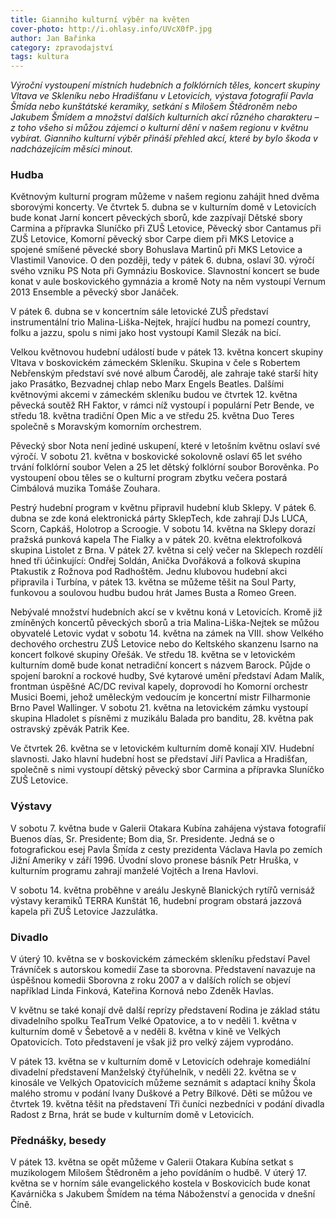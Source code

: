 ```yaml
---
title: Gianniho kulturní výběr na květen
cover-photo: http://i.ohlasy.info/UVcX0fP.jpg
author: Jan Bařinka
category: zpravodajství
tags: kultura
---
```


*Výroční vystoupení místních hudebních a folklórních těles, koncert skupiny Vltava ve Skleníku nebo Hradišťanu v Letovicích, výstava fotografií Pavla Šmída nebo kunštátské keramiky, setkání s Milošem Štědroněm nebo Jakubem Šmídem a množství dalších kulturních akcí různého charakteru – z toho všeho si můžou zájemci o kulturní dění v našem regionu v květnu vybírat. Gianniho kulturní výběr přináší přehled akcí, které by bylo škoda v nadcházejícím měsíci minout.*

### Hudba

Květnovým kulturní program můžeme v našem regionu zahájit hned dvěma sborovými koncerty. Ve čtvrtek 5. dubna se v kulturním domě v Letovicích bude konat Jarní koncert pěveckých sborů, kde zazpívají Dětské sbory Carmina a přípravka Sluníčko při ZUŠ Letovice, Pěvecký sbor Cantamus při ZUŠ Letovice, Komorní pěvecký sbor Carpe diem při MKS Letovice a spojené smíšené pěvecké sbory Bohuslava Martinů při MKS Letovice a Vlastimil Vanovice. O den později, tedy v pátek 6. dubna, oslaví 30. výročí svého vzniku PS Nota při Gymnáziu Boskovice. Slavnostní koncert se bude konat v aule boskovického gymnázia a kromě Noty na něm vystoupí Vernum 2013 Ensemble a pěvecký sbor Janáček.

V pátek 6. dubna se v koncertním sále letovické ZUŠ představí instrumentální trio Malina-Liška-Nejtek, hrající hudbu na pomezí country, folku a jazzu, spolu s nimi jako host vystoupí Kamil Slezák na bicí.

Velkou květnovou hudební událostí bude v pátek 13. května koncert skupiny Vltava v boskovickém zámeckém Skleníku. Skupina v čele s Robertem Nebřenským představí své nové album Čaroděj, ale zahraje také starší hity jako Prasátko, Bezvadnej chlap nebo Marx Engels Beatles. Dalšími květnovými akcemi v zámeckém skleníku budou ve čtvrtek 12. května pěvecká soutěž RH Faktor, v rámci níž vystoupí i populární Petr Bende, ve středu 18. května tradiční Open Mic a ve středu 25. května Duo Teres společně s Moravským komorním orchestrem.

Pěvecký sbor Nota není jediné uskupení, které v letošním květnu oslaví své výročí. V sobotu 21. května v boskovické sokolovně oslaví 65 let svého trvání folklórní soubor Velen a 25 let dětský folklórní soubor Borověnka. Po vystoupení obou těles se o kulturní program zbytku večera postará Cimbálová muzika Tomáše Zouhara.

Pestrý hudební program v květnu připravil hudební klub Sklepy. V pátek 6. dubna se zde koná elektronická párty SklepTech, kde zahrají DJs LUCA, Scorn, Capkáš, Holotrop a Scroogie. V sobotu 14. května na Sklepy dorazí pražská punková kapela The Fialky a v pátek 20. května elektrofolková skupina Listolet z Brna. V pátek 27. května si celý večer na Sklepech rozdělí hned tři účinkující: Ondřej Soldán, Anička Dvořáková a folková skupina Ptakustik z Rožnova pod Radhoštěm. Jednu klubovou hudební akci připravila i Turbína, v pátek 13. května se můžeme těšit na Soul Party, funkovou a soulovou hudbu budou hrát James Busta a Romeo Green.

Nebývalé množství hudebních akcí se v květnu koná v Letovicích. Kromě již zmíněných koncertů pěveckých sborů a tria Malina-Liška-Nejtek se můžou obyvatelé Letovic vydat v sobotu 14. května na zámek na VIII. show Velkého dechového orchestru ZUŠ Letovice nebo do Keltského skanzenu Isarno na koncert folkové skupiny Ořešák. Ve středu 18. května se v letovickém kulturním domě bude konat netradiční koncert s názvem Barock. Půjde o spojení barokní a rockové hudby, Své kytarové umění představí Adam Malík, frontman úspěšné AC/DC revival kapely, doprovodí ho Komorní orchestr Musici Boemi, jehož uměleckým vedoucím  je koncertní mistr Filharmonie Brno Pavel Wallinger. V sobotu 21. května na letovickém zámku vystoupí skupina Hladolet s písněmi z muzikálu Balada pro banditu, 28. května pak ostravský zpěvák Patrik Kee.

Ve čtvrtek 26. května se v letovickém kulturním domě konají XIV. Hudební slavnosti. Jako hlavní hudební host se představí Jiří Pavlica a Hradišťan, společně s nimi vystoupí dětský pěvecký sbor Carmina a přípravka Sluníčko ZUŠ Letovice.

### Výstavy

V sobotu 7. května bude v Galerii Otakara Kubína zahájena výstava fotografií Buenos días, Sr. Presidente; Bom dia, Sr. Presidente. Jedná se o fotografickou esej Pavla Šmída z cesty prezidenta Václava Havla po zemích Jižní Ameriky v září 1996. Úvodní slovo pronese básník Petr Hruška, v kulturním programu zahrají manželé Vojtěch a Irena Havlovi.

V sobotu 14. května proběhne v areálu Jeskyně Blanických rytířů vernisáž výstavy keramiků TERRA Kunštát 16, hudební program obstará jazzová kapela při ZUŠ Letovice Jazzulátka.

### Divadlo

V úterý 10. května se v boskovickém zámeckém skleníku představí Pavel Trávníček s autorskou komedií Zase ta sborovna. Představení navazuje na úspěšnou komedii Sborovna z roku 2007 a v dalších rolích se objeví například Linda Finková, Kateřina Kornová nebo Zdeněk Havlas.

V květnu se také konají dvě další reprízy představení Rodina je základ státu divadelního spolku TeaTrum Velké Opatovice, a to v neděli 1. května v kulturním domě v Šebetově a v neděli 8. května v kině ve Velkých Opatovicích. Toto představení je však již pro velký zájem vyprodáno.

V pátek 13. května se v kulturním domě v Letovicích odehraje komediální divadelní představení Manželský čtyřúhelník, v neděli 22. května se v kinosále ve Velkých Opatovicích můžeme seznámit s adaptací knihy Škola malého stromu v podání Ivany Duškové a Petry Bílkové. Děti se můžou ve čtvrtek 19. května těšit na představení Tři čuníci nezbedníci v podání divadla Radost z Brna, hrát se bude v kulturním domě v Letovicích.

### Přednášky, besedy

V pátek 13. května se opět můžeme v Galerii Otakara Kubína setkat s muzikologem Milošem Štědroněm a jeho povídáním o hudbě. V úterý 17. května se v horním sále evangelického kostela v Boskovicích bude konat Kavárnička s Jakubem Šmídem na téma Náboženství a genocida v dnešní Číně.